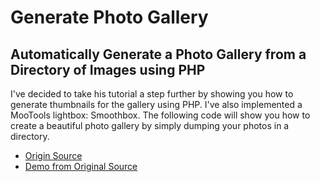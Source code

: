 # Generate Photo Gallery

## Automatically Generate a Photo Gallery from a Directory of Images using PHP

I've decided to take his tutorial a step further by showing you how to generate thumbnails for the gallery using PHP. I've also implemented a MooTools lightbox: Smoothbox. The following code will show you how to create a beautiful photo gallery by simply dumping your photos in a directory.

* [Origin Source](https://davidwalsh.name/generate-photo-gallery)
* [Demo from Original Source](https://davidwalsh.name/demo/generate-photo-gallery.php)
